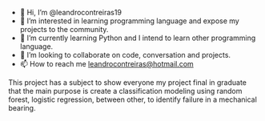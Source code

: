 - 👋 Hi, I’m @leandrocontreiras19
- 👀 I’m interested in learning programming language and expose my projects to the community.
- 🌱 I’m currently learning Python and I intend to learn other programming language. 
- 💞️ I’m looking to collaborate on code, conversation and projects.
- 📫 How to reach me leandrocontreiras@hotmail.com

<!---
leandrocontreiras19/leandrocontreiras19 is a ✨ special ✨ repository because its `README.md` (this file) appears on your GitHub profile.
You can click the Preview link to take a look at your changes.
--->
This project has a subject to show everyone my project final in graduate that the main purpose is create a classification modeling using random forest, logistic regression, between other, to identify failure in a mechanical bearing. 
